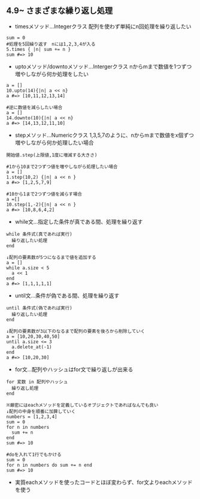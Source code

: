 ## 4.9~ さまざまな繰り返し処理
- timesメソッド…Integerクラス
  配列を使わず単純にn回処理を繰り返したい
```
sum = 0
#処理を5回繰り返す　nには1,2,3,4が入る
5.times { |n| sum += n }
sum #=> 10 
```
- uptoメソッド/downtoメソッド…Intergerクラス
  nからmまで数値を1つずつ増やしながら何か処理をしたい
```
a = []
10.upto(14){|n| a << n}
a #=> [10,11,12,13,14]

#逆に数値を減らしたい場合
a = []
14.downto(10){|n| a << n} 
a #=> [14,13,12,11,10]
```
- stepメソッド…Numericクラス
  1,3,5,7のように、nからmまで数値をx個ずつ増やしながら何か処理したい場合
```
開始値.step(上限値,1度に増減する大きさ)

#1から10まで2つずつ値を増やしながら処理したい場合
a = []
1.step(10,2) {|n| a << n }
a #=> [1,2,5,7,9]

#10から1まで2つずつ値を減らす場合
a =[]
10.step(1,-2){|n| a << n }
a #=> [10,8,6,4,2]
```
- while文…指定した条件が真である間、処理を繰り返す
```
while 条件式(真であれば実行)
  繰り返したい処理
end

↓配列の要素数が5つになるまで値を追加する
a = []
while a.size < 5
  a << 1
end
a #=> [1,1,1,1,1]
```
- until文…条件が偽である間、処理を繰り返す
```
until 条件式(偽であれば実行)
  繰り返したい処理
end

↓配列の要素数が3以下のなるまで配列の要素を後ろから削除していく
a = [10,20,30,40,50]
until a.size <= 3
  a.delete_at(-1)
end
a #=> [10,20,30]
```
- for文…配列やハッシュはfor文で繰り返しが出来る
```
for 変数 in 配列やハッシュ
  繰り返し処理
end

※厳密にはeachメソッドを定義しているオブジェクトであればなんでも良い
↓配列の中身を順番に加算していく
numbers = [1,2,3,4]
sum = 0
for n in numbers
  sum += n
end
sum #=> 10

#doを入れて1行でもかける
sum = 0
for n in numbers do sum += n end
sum #=> 10
```
- 実質eachメソッドを使ったコードとほぼ変わらず、for文よりeachメソッドを使う